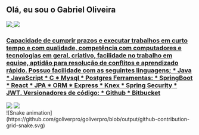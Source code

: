 ## Olá, eu sou o Gabriel Oliveira
 <div>
  <a href="https://github.com/goliverpro">
  <img height="180em" src="https://github-readme-stats.vercel.app/api?username=goliverpro&show_icons=true&theme=dracula&include_all_commits=true&count_private=true"/>
  <img height="180em" src="https://github-readme-stats.vercel.app/api/top-langs/?username=goliverpro&layout=compact&langs_count=7&theme=dracula"/>
</div>
<div>
 <h3>Capacidade de cumprir prazos e executar trabalhos em curto tempo e com qualidade, competência com computadores e tecnologias em geral, criativo, facilidade no trabalho em equipe, aptidão para resolução de conflitos e aprendizado rápido. Possuo facilidade com as seguintes linguagens;
 * Java
 * JavaScript
 * C
 * Mysql
 * Postgres
 Ferramentas: 
  * SpringBoot
  * React
  * JPA
  * ORM
  * Express
  * Knex
  * Spring Security
  * JWT.
 Versionadores de código: 
  * Github 
  * Bitbucket</h3>
 </div>
<div> 
  <a href = "mailto:gosilva.pro@gmail.com"><img src="https://img.shields.io/badge/-Gmail-%23333?style=for-the-badge&logo=gmail&logoColor=white" target="_blank"></a>
  <a href="https://www.linkedin.com/in/gosilvapro" target="_blank"><img src="https://img.shields.io/badge/-LinkedIn-%230077B5?style=for-the-badge&logo=linkedin&logoColor=white" target="_blank"></a> 
 
</div>
 ![Snake animation](https://github.com/goliverpro/goliverpro/blob/output/github-contribution-grid-snake.svg)
